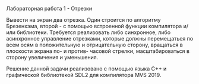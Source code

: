 Лабораторная работа 1 - Отрезки

Вывести на экран два отрезка. Один строится по алгоритму Брезенхэма, второй - с помощью встроенной функции компилятора и/или библиотеки. Требуется реализовать либо синхронное, либо асинхронное управление отрезками, которые должны перемещаться по всем осям в положительную и отрицательную сторону, вращаться в плоскости экрана по- и против- часовой стрелки, масштабироваться в сторону увеличения и уменьшения. 

Решение данной задачи реализовано с помощью языка С++ и графической библиотекой SDL2 для компилятора MVS 2019. 
